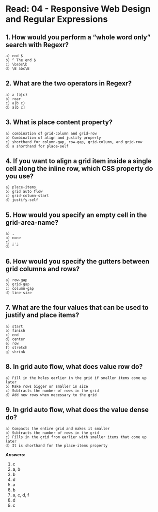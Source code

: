 # Read: 04 - Responsive Web Design and Regular Expressions

## 1. How would you perform a “whole word only” search with Regexr?
~~~
a) end $
b) ^ The end $
c) \babs\b
d) \B abc\B 
~~~

## 2. What are the two operators in Regexr?
~~~
a) a (b|c)
b) roar
c) a(b c)
d) a[b c]
~~~

## 3. What is place content property?
~~~
a) combination of grid-column and grid-row
b) Combination of align and justify property
c) shorthand for column-gap, row-gap, grid-column, and grid-row
d) a shorthand for place-self 
~~~

## 4. If you want to align a grid item inside a single cell along the inline row, which CSS property do you use?
~~~
a) place-items
b) grid auto flow
c) grid-column-start
d) justify-self
~~~

## 5. How would you specify an empty cell in the grid-area-name?
~~~
a) .
b) none
c) ...
d) ” “
~~~ 

## 6. How would you specify the gutters between grid columns and rows?
~~~
a) row-gap
b) grid-gap
c) column-gap
d) line-size 
~~~

## 7. What are the four values that can be used to justify and place items? 
~~~
a) start
b) finish
c) end
d) center
e) row
f) stretch
g) shrink
~~~ 

## 8. In grid auto flow, what does value row do? 
~~~
a) Fill in the holes earlier in the grid if smaller items come up later
b) Make rows bigger or smaller in size
c) Subtracts the number of rows in the grid
d) Add new rows when necessary to the grid 
~~~

## 9. In grid auto flow, what does the value dense do?
~~~
a) Compacts the entire grid and makes it smaller
b) Subtracts the number of rows in the grid
c) Fills in the grid from earlier with smaller items that come up later
d) It is shorthand for the place-items property
~~~

***Answers:***

1. c
2. a, b
3. b
4. d
5. a
6. b
7. a, c, d, f
8. d
9. c

